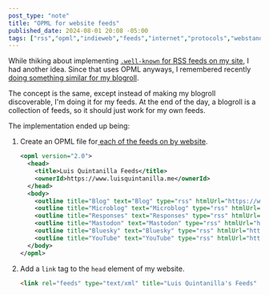 ```yaml
---
post_type: "note"
title: "OPML for website feeds"
published_date: 2024-08-01 20:08 -05:00
tags: ["rss","opml","indieweb","feeds","internet","protocols","webstandards","standards","web"]
---
```


While thiking about implementing [`.well-known` for RSS feeds on my site](/feed/well-known-feeds/), I had another idea. Since that uses OPML anyways, I remembered recently [doing something similar for my blogroll](/feed/blogroll-discovery-implemented/).

The concept is the same, except instead of making my blogroll discoverable, I'm doing it for my feeds. At the end of the day, a blogroll is a collection of feeds, so it should just work for my own feeds. 

The implementation ended up being:

1. Create an OPML file for[ each of the feeds on by website](/subscribe).

	```xml
	<opml version="2.0">
	  <head>
		<title>Luis Quintanilla Feeds</title>
		<ownerId>https://www.luisquintanilla.me</ownerId>
	  </head>
	  <body>
		<outline title="Blog" text="Blog" type="rss" htmlUrl="https://www.lqdev.me/posts/1" xmlUrl="https://www.lqdev.me/blog.rss" />
		<outline title="Microblog" text="Microblog" type="rss" htmlUrl="https://www.lqdev.me/feed" xmlUrl="https://www.lqdev.me/microblog.rss" />
		<outline title="Responses" text="Responses" type="rss" htmlUrl="https://www.lqdev.me/feed/responses" xmlUrl="https://www.lqdev.me/responses.rss" />
		<outline title="Mastodon" text="Mastodon" type="rss" htmlUrl="https://www.lqdev.me/mastodon" xmlUrl="https://www.lqdev.me/mastodon.rss" />
		<outline title="Bluesky" text="Bluesky" type="rss" htmlUrl="https://www.lqdev.me/bluesky" xmlUrl="https://www.lqdev.me/bluesky.rss" />
		<outline title="YouTube" text="YouTube" type="rss" htmlUrl="https://www.lqdev.me/youtube" xmlUrl="https://www.lqdev.me/bluesky.rss" />
	  </body>
	</opml>
	```

1. Add a `link` tag to the `head` element of my website.

	```html
	<link rel="feeds" type="text/xml" title="Luis Quintanilla's Feeds" href="/feed/index.opml">
	```
